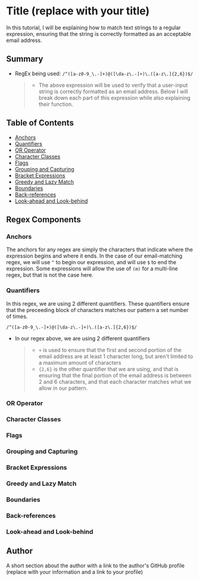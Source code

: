 # Title (replace with your title)

In this tutorial, I will be explaining how to match text strings to a regular expression, ensuring that the string is correctly formatted as an acceptable email address. 

## Summary

- RegEx being used: `/^([a-z0-9_\.-]+)@([\da-z\.-]+)\.([a-z\.]{2,6})$/`

    >* The above expression will be used to verify that a user-input string is correctly formatted as an email address. Below I will break down each part of this expression while also explaining their function.

## Table of Contents

- [Anchors](#anchors)
- [Quantifiers](#quantifiers)
- [OR Operator](#or-operator)
- [Character Classes](#character-classes)
- [Flags](#flags)
- [Grouping and Capturing](#grouping-and-capturing)
- [Bracket Expressions](#bracket-expressions)
- [Greedy and Lazy Match](#greedy-and-lazy-match)
- [Boundaries](#boundaries)
- [Back-references](#back-references)
- [Look-ahead and Look-behind](#look-ahead-and-look-behind)

## Regex Components

### Anchors

The anchors for any regex are simply the characters that indicate where the expression begins and where it ends. In the case of our email-matching regex, we will use `^` to begin our expression, and will use `$` to end the expression. Some expressions will allow the use of `(m)` for a multi-line regex, but that is not the case here. 

### Quantifiers
In this regex, we are using 2 different quantifiers. These quantifiers ensure that the preceeding block of characters matches our pattern a set number of times.

`/^([a-z0-9_\.-]+)@([\da-z\.-]+)\.([a-z\.]{2,6})$/`

- In our regex above, we are using 2 different quantifiers

    >* `+`   is used to ensure that the first and second portion of the email address are at least 1 character long, but aren't limited to a maximum amount of characters
    >* `{2,6}`   is the other quantifier that we are using, and that is ensuring that the final portion of the email address is between 2 and 6 characters, and that each character matches what we allow in our pattern.

### OR Operator

### Character Classes

### Flags

### Grouping and Capturing

### Bracket Expressions

### Greedy and Lazy Match

### Boundaries

### Back-references

### Look-ahead and Look-behind

## Author

A short section about the author with a link to the author's GitHub profile (replace with your information and a link to your profile)
